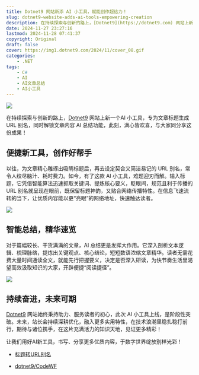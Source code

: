 ```yaml
---
title: Dotnet9 网站新添 AI 小工具，赋能创作超给力！
slug: dotnet9-website-adds-ai-tools-empowering-creation
description: 在持续探索与创新的路上，[Dotnet9](https://dotnet9.com) 网站上新一个AI 小工具，专为文章标题生成 URL 别名，同时解锁文章内容 AI 总结功能，此刻，满心皆欢喜，与大家同分享这份成果！
date: 2024-11-27 23:27:16
lastmod: 2024-11-28 07:41:37
copyright: Original
draft: false
cover: https://img1.dotnet9.com/2024/11/cover_08.gif
categories: 
    - .NET
tags: 
    - C#
    - AI
    - AI文章总结
    - AI小工具
---
```


![](https://img1.dotnet9.com/2024/11/cover_08.gif)

在持续探索与创新的路上，[Dotnet9](https://dotnet9.com) 网站上新一个AI 小工具，专为文章标题生成 URL 别名，同时解锁文章内容 AI 总结功能，此刻，满心皆欢喜，与大家同分享这份成果！

## 便捷新工具，创作好帮手

以往，为文章精心雕琢出吸睛标题后，再去设定契合又简洁易记的 URL 别名，常令人绞尽脑汁、耗时费力。如今，有了这款 AI 小工具，难题迎刃而解。输入标题，它凭借智能算法迅速抓取关键词、提炼核心要义，眨眼间，规范且利于传播的 URL 别名就呈现在眼前，既保留标题神韵，又贴合网络传播特性。在信息飞速流转的当下，让优质内容能以更“亮眼”的网络地址，快速触达读者。

![](https://img1.dotnet9.com/2024/11/0801.gif)

## 智能总结，精华速览

对于篇幅较长、干货满满的文章，AI 总结更是发挥大作用。它深入剖析文本逻辑、梳理脉络，提炼出关键观点、核心结论，短短数语浓缩文章精华。读者无需花费大量时间通读全文，就能先行把握要义，决定是否深入研读，为快节奏生活里渴望高效汲取知识的大家，开辟便捷“阅读捷径”。

![](https://img1.dotnet9.com/2024/11/0802.gif)

## 持续奋进，未来可期

[Dotnet9](https://dotnet9.com) 网站始终秉持助力、服务读者的初心，此次 AI 小工具上线，是阶段性突破。未来，站长会持续深耕优化，融入更多实用特性，在技术浪潮里稳扎稳打前行，期待与诸位携手，在这片充满活力的知识天地，见证更多精彩！

让我们用好AI新工具，书写、分享更多优质内容，于数字世界绽放别样光彩！ 

- [标题转URL别名](https://dotnet9.com/tool/slugify-string)

- [dotnet9/CodeWF](https://github.com/dotnet9/CodeWF)